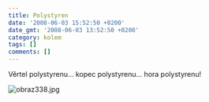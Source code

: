 ```yaml
---
title: Polystyren
date: '2008-06-03 15:52:50 +0200'
date_gmt: '2008-06-03 13:52:50 +0200'
category: kolem
tags: []
comments: []
---
```

<p>Věrtel polystyrenu... kopec polystyrenu... hora polystyrenu!</p>
<p><img src='/assets/migrated/wp-uploads/2008/06/obraz338.jpg' alt='obraz338.jpg' /></p>
